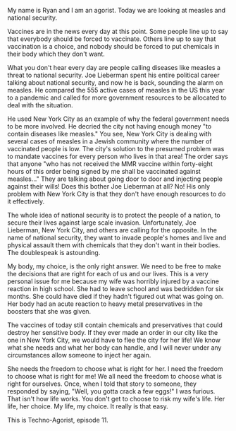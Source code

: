 My name is Ryan and I am an agorist. Today we are looking at measles and national security.

Vaccines are in the news every day at this point. Some people line up to say that everybody should be forced to vaccinate. Others line up to say that vaccination is a choice, and nobody should be forced to put chemicals in their body which they don't want.

What you don't hear every day are people calling diseases like measles a threat to national security. Joe Lieberman spent his entire political career talking about national security, and now he is back, sounding the alarm on measles. He compared the 555 active cases of measles in the US this year to a pandemic and called for more government resources to be allocated to deal with the situation.

He used New York City as an example of why the federal government needs to be more involved. He decried the city not having enough money "to contain diseases like measles." You see, New York City is dealing with several cases of measles in a Jewish community where the number of vaccinated people is low. The city's solution to the presumed problem was to mandate vaccines for every person who lives in that area! The order says that anyone "who has not received the MMR vaccine within forty-eight hours of this order being signed by me shall be vaccinated against measles..." They are talking about going door to door and injecting people against their wills! Does this bother Joe Lieberman at all? No! His only problem with New York City is that they don't have enough resources to do it effectively.

The whole idea of national security is to protect the people of a nation, to secure their lives against large scale invasion. Unfortunately, Joe Lieberman, New York City, and others are calling for the opposite. In the name of national security, they want to invade people's homes and live and physical assault them with chemicals that they don't want in their bodies. The doublespeak is astounding.

My body, my choice, is the only right answer. We need to be free to make the decisions that are right for each of us and our lives. This is a very personal issue for me because my wife was horribly injured by a vaccine reaction in high school. She had to leave school and was bedridden for six months. She could have died if they hadn't figured out what was going on. Her body had an acute reaction to heavy metal preservatives in the boosters that she was given.

The vaccines of today still contain chemicals and preservatives that could destroy her sensitive body. If they ever made an order in our city like the one in New York City, we would have to flee the city for her life! We know what she needs and what her body can handle, and I will never under any circumstances allow someone to inject her again.

She needs the freedom to choose what is right for her. I need the freedom to choose what is right for me! We all need the freedom to choose what is right for ourselves. Once, when I told that story to someone, they responded by saying, "Well, you gotta crack a few eggs!" I was furious. That isn't how life works. You don't get to choose to risk my wife's life. Her life, her choice. My life, my choice. It really is that easy.

This is Techno-Agorist, episode 11.
